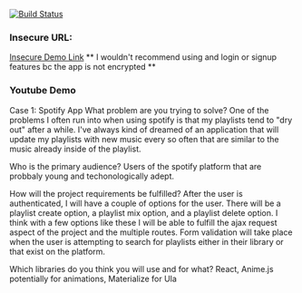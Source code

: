 [![Build Status](https://travis-ci.com/ITP-Webdev/final-project-ryanapfel.svg?token=3QyrnpNRVqp48hq8MNdz&branch=master)](https://travis-ci.com/ITP-Webdev/final-project-ryanapfel)

### Insecure URL:
[Insecure Demo Link](extra-large-baby.surge.sh)
** I wouldn't recommend using and login or signup features bc the app is not encrypted **
### Youtube Demo


Case 1: Spotify App
What problem are you trying to solve?
One of the problems I often run into when using spotify is that my playlists tend to "dry out" after a while. I've always kind of dreamed of an application that will update my playlists with new music every so often that are similar to the music already inside of the playlist.

Who is the primary audience?
Users of the spotify platform that are probbaly young and techonologically adept.

How will the project requirements be fulfilled?
After the user is authenticated, I will have a couple of options for the user. There will be a playlist create option, a playlist mix option, and a playlist delete option. I think with a few options like these I will be able to fulfill the ajax request aspect of the project and the multiple routes. Form validation will take place when the user is attempting to search for playlists either in their library or that exist on the platform.

Which libraries do you think you will use and for what?
React, Anime.js potentially for animations, Materialize for UIa

